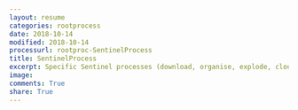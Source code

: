 ```yaml
---
layout: resume
categories: rootprocess
date: 2018-10-14
modified: 2018-10-14
processurl: rootproc-SentinelProcess
title: SentinelProcess
excerpt: Specific Sentinel processes (download, organise, explode, cloud, masking)
image: 
comments: True
share: True
---
```


